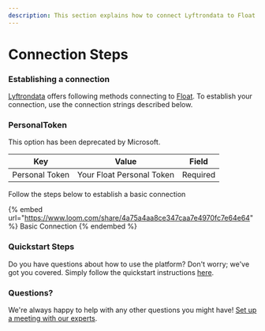 ```yaml
---
description: This section explains how to connect Lyftrondata to Float.
---
```


# Connection Steps

### Establishing a connection

[Lyftrondata](https://www.lyftrondata.com) offers following methods connecting to [Float](https://www.lyftrondata.com/integration/business-analytics/float/). To establish your connection, use the connection strings described below.

### PersonalToken

This option has been deprecated by Microsoft.

| Key            | Value                     | Field    |
| -------------- | ------------------------- | -------- |
| Personal Token | Your Float Personal Token | Required |

Follow the steps below to establish a basic connection

{% embed url="https://www.loom.com/share/4a75a4aa8ce347caa7e4970fc7e64e64" %}
Basic Connection
{% endembed %}

### Quickstart Steps

Do you have questions about how to use the platform? Don't worry; we've got you covered. Simply follow the quickstart instructions [here](./).

### Questions? <a href="#questions" id="questions"></a>

We're always happy to help with any other questions you might have! [Set up a meeting with our experts](https://www.lyftrondata.com/book-a-meeting/).
